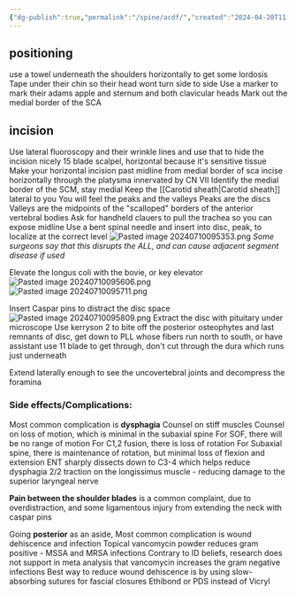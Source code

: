 ```yaml
---
{"dg-publish":true,"permalink":"/spine/acdf/","created":"2024-04-20T11:56:34.000-07:00","updated":"2025-09-21T15:41:31.034-07:00"}
---
```




## positioning
use a towel underneath the shoulders horizontally to get some lordosis
Tape under their chin so their head wont turn side to side
Use a marker to mark their adams apple and sternum and both clavicular heads
Mark out the medial border of the SCA

## incision
Use lateral fluoroscopy and their wrinkle lines and use that to hide the incision nicely 
	15 blade scalpel, horizontal because it's sensitive tissue
Make your horizontal incision past midline from medial border of sca
incise horizontally through the platysma innervated by CN VII
Identify the medial border of the SCM, stay medial
Keep the [[Carotid sheath\|Carotid sheath]] lateral to you
You will feel the peaks and the valleys
	Peaks are the discs
	Valleys are the midpoints of the "scalloped" borders of the anterior vertebral bodies
	Ask for handheld clauers to pull the trachea so you can expose midline
Use a bent spinal needle and insert into disc, peak, to localize at the correct level
![Pasted image 20240710095353.png](/img/user/assets/Pasted%20image%2020240710095353.png)
_Some surgeons say that this disrupts the ALL, and can cause adjacent segment disease if used_

Elevate the longus coli with the bovie, or key elevator
![Pasted image 20240710095606.png](/img/user/assets/Pasted%20image%2020240710095606.png)
![Pasted image 20240710095711.png](/img/user/assets/Pasted%20image%2020240710095711.png)

Insert Caspar pins to distract the disc space
![Pasted image 20240710095809.png](/img/user/assets/Pasted%20image%2020240710095809.png)
Extract the disc with pituitary under microscope
Use kerryson 2 to bite off the posterior osteophytes and last remnants of disc, get down to PLL whose fibers run north to south, or have assistant use 11 blade to get through, don't cut through the dura which runs just underneath

Extend laterally enough to see the uncovertebral joints and decompress the foramina

### Side effects/Complications:
Most common complication is **dysphagia**
	Counsel on stiff muscles
	Counsel on loss of motion, which is minimal in the subaxial spine
		For SOF, there will be no range of motion
		For C1,2 fusion, there is loss of rotation
		For Subaxial spine, there is maintenance of rotation, but minimal loss of flexion and extension
ENT sharply dissects down to C3-4 which helps reduce dysphagia 2/2 traction on the longissimus muscle - reducing damage to the superior laryngeal nerve

**Pain between the shoulder blades** is a common complaint, due to overdistraction, and some ligamentous injury from extending the neck with caspar pins

Going **posterior** as an aside,
Most common complication is wound dehiscence and infection
     Topical vancomycin powder reduces gram positive - MSSA and MRSA infections
     Contrary to ID beliefs, research does not support in meta analysis that vancomycin increases the gram negative infections
Best way to reduce wound dehiscence is by using slow-absorbing sutures for fascial closures
     Ethibond or PDS instead of Vicryl
 